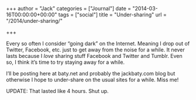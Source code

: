 +++
author = "Jack"
categories = ["Journal"]
date = "2014-03-16T00:00:00+00:00"
tags = ["social"]
title = "Under-sharing"
url = "/2014/under-sharing/"

+++

Every so often I consider &#x201c;going dark&#x201d; on the Internet. Meaning I drop out of Twitter, Facebook, etc. just to get away from the noise for a while. It never lasts because I _love_ sharing stuff Facebook and Twitter and Tumblr. Even so, I think it&#x2019;s time to try staying away for a while. 

I&#x2019;ll be posting here at baty.net and probably the jackbaty.com blog but otherwise I hope to under-share on the usual sites for a while. Miss me!

UPDATE: That lasted like 4 hours. Shut up.